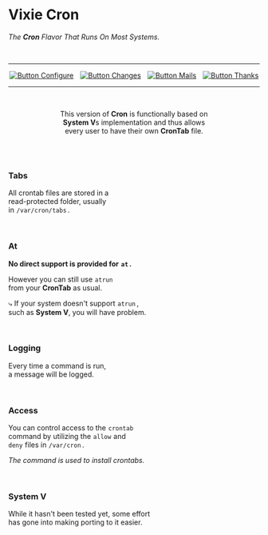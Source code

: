
# Vixie Cron

*The **Cron** Flavor That Runs On Most Systems.*

<br>

<div align = center>

---

[![Button Configure]][Configure]  
[![Button Changes]][Changes]  
[![Button Mails]][Mails]  
[![Button Thanks]][Thanks]

---
  
<br>

This version of **Cron** is functionally based on <br>
**System V**s implementation and thus allows <br>
every user to have their own **CronTab** file.

</div>

<br>



<br>

### Tabs

All crontab files are stored in a <br>
read-protected folder, usually <br>
in `/var/cron/tabs` .

<br>

### At

**No direct support is provided for `at` .**

However you can still use `atrun` <br>
from your **CronTab** as usual.

⤷ If your system doesn't support `atrun` , <br>
such as **System V**, you will have problem.

<br>

### Logging

Every time a command is run, <br>
a message will be logged.

<br>

### Access

You can control access to the `crontab` <br>
command by utilizing the `allow` and <br>
`deny` files in `/var/cron` .

*The command is used to install crontabs.*

<br>

### System V

While it hasn't been tested yet, some effort <br>
has gone into making porting to it easier.


<!----------------------------------------------------------------------------->

[Configure]: Documentation/Configure.md
[Changes]: Documentation/Changelog.md
[Thanks]: Documentation/Thanks.md
[Mails]: Documentation/Mail.md


<!-------------------------------{ Buttons }----------------------------------->

[Button Configure]: https://img.shields.io/badge/Configure-179287?style=for-the-badge&logo=WindowsTerminal&logoColor=white
[Button Changes]: https://img.shields.io/badge/Changelog-2478b5?style=for-the-badge&logo=Git&logoColor=white
[Button Thanks]: https://img.shields.io/badge/Thanks-d74078?style=for-the-badge&logo=GitHubSponsors&logoColor=white
[Button Mails]: https://img.shields.io/badge/Mails-yellow?style=for-the-badge&logo=GMail&logoColor=white


